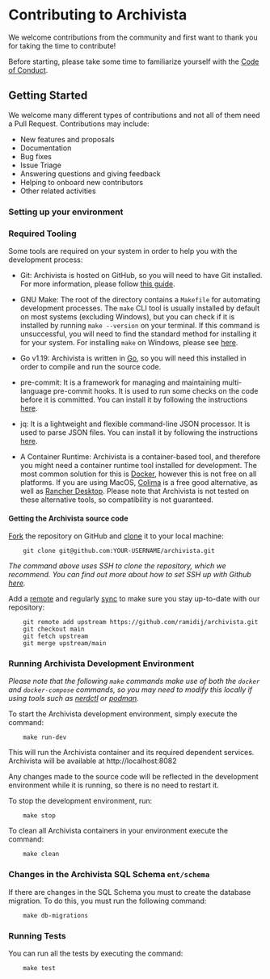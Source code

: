# Contributing to Archivista

We welcome contributions from the community and first want to thank you for
taking the time to contribute!

Before starting, please take some time to familiarize yourself with the [Code of Conduct](CODE_OF_CONDUCT.md).


## Getting Started

We welcome many different types of contributions and not all of them need a
Pull Request. Contributions may include:

* New features and proposals
* Documentation
* Bug fixes
* Issue Triage
* Answering questions and giving feedback
* Helping to onboard new contributors
* Other related activities

### Setting up your environment

### Required Tooling
Some tools are required on your system in order to help you with
the development process:

* Git: Archivista is hosted on GitHub, so you will need to have Git installed. For
 more information, please follow [this guide](https://github.com/git-guides/install-git).

* GNU Make: The root of the directory contains a `Makefile` for automating development
 processes. The `make` CLI tool is usually installed by default on most systems
 (excluding Windows), but you can check if it is installed by running `make --version`
 on your terminal. If this command is unsuccessful, you will need to find the standard
 method for installing it for your system. For installing `make` on Windows, please see
 [here](https://gnuwin32.sourceforge.net/packages/make.html).

* Go v1.19: Archivista is written in [Go](https://golang.org/), so you
 will need this installed in order to compile and run the source code.

* pre-commit: It is a framework for managing and maintaining multi-language
 pre-commit hooks. It is used to run some checks on the code before it is
 committed. You can install it by following the instructions
 [here](https://pre-commit.com/#install).

* jq: It is a lightweight and flexible command-line JSON processor. It is
 used to parse JSON files. You can install it by following the instructions
 [here](https://stedolan.github.io/jq/download/).

* A Container Runtime: Archivista is a container-based tool, and therefore you might
 need a container runtime tool installed for development. The most common solution
 for this is [Docker](https://docs.docker.com/engine/install/), however this is not
 free on all platforms. If you are using MacOS, [Colima](https://github.com/abiosoft/colima)
 is a free good alternative, as well as [Rancher Desktop](https://github.com/rancher-sandbox/rancher-desktop).
 Please note that Archivista is not tested on these alternative tools, so compatibility
 is not guaranteed.

#### Getting the Archivista source code

[Fork](https://docs.github.com/en/get-started/quickstart/fork-a-repo>) the repository on GitHub and
[clone](https://docs.github.com/en/repositories/creating-and-managing-repositories/cloning-a-repository) it to
your local machine:
```console
    git clone git@github.com:YOUR-USERNAME/archivista.git
```
*The command above uses SSH to clone the repository, which we recommend. You can find out more
about how to set SSH up with Github [here](https://docs.github.com/en/authentication/connecting-to-github-with-ssh).*


Add a [remote](https://docs.github.com/en/pull-requests/collaborating-with-pull-requests/working-with-forks/configuring-a-remote-for-a-fork) and
regularly [sync](https://docs.github.com/en/pull-requests/collaborating-with-pull-requests/working-with-forks/syncing-a-fork) to make sure
you stay up-to-date with our repository:

```console
    git remote add upstream https://github.com/ramidij/archivista.git
    git checkout main
    git fetch upstream
    git merge upstream/main
```

### Running Archivista Development Environment

*Please note that the following `make` commands make use of both the `docker` and
`docker-compose` commands, so you may need to modify this locally if using tools
such as [nerdctl](https://github.com/containerd/nerdctl) or [podman](https://github.com/containers/podman).*

To start the Archivista development environment, simply execute the command:
```console
    make run-dev
```
This will run the Archivista container and its required dependent services.
Archivista will be available at http://localhost:8082

Any changes made to the source code will be reflected in the development environment
while it is running, so there is no need to restart it.

To stop the development environment, run:

```console
    make stop
```

To clean all Archivista containers in your environment execute the command:

```console
    make clean
```

### Changes in the Archivista SQL Schema `ent/schema`

If there are changes in the SQL Schema you must to create the database migration.
To do this, you must run the following command:

```console
    make db-migrations
```

### Running Tests

You can run all the tests by executing the command:

```console
    make test
```
